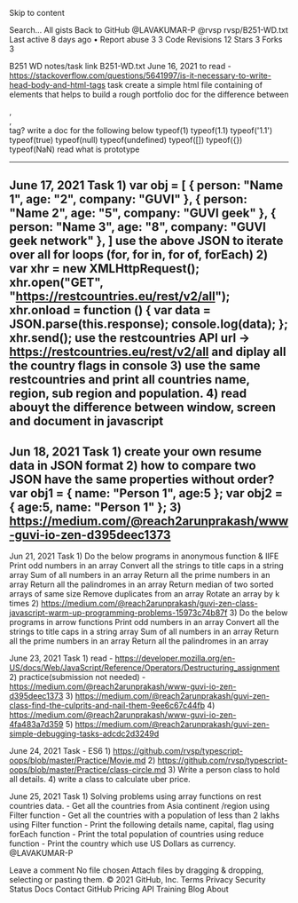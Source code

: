 Skip to content
 
Search…
All gists
Back to GitHub
@LAVAKUMAR-P 
@rvsp
rvsp/B251-WD.txt
Last active 8 days ago • Report abuse
3
3
 Code
 Revisions 12
 Stars 3
 Forks 3
<script src="https://gist.github.com/rvsp/167eaa48a9e012e1c7beab133be5f212.js"></script>
B251 WD notes/task link
B251-WD.txt
June 16, 2021
to read - https://stackoverflow.com/questions/5641997/is-it-necessary-to-write-head-body-and-html-tags
task
    create a simple html file containing of elements that helps to build a rough portfolio
    doc for the difference between <div>, <article>, <section> tag?
    write a doc for the following below
        typeof(1)
        typeof(1.1)
        typeof('1.1')
        typeof(true)
        typeof(null)
        typeof(undefined)
        typeof([])
        typeof({})
        typeof(NaN)
    read what is prototype

---------------------------------------------
June 17, 2021
Task
    1)
    var obj = [
          { person: "Name 1", age: "2", company: "GUVI" },
          { person: "Name 2", age: "5", company: "GUVI geek" },
          { person: "Name 3", age: "8", company: "GUVI geek network" },
        ]
    use the above JSON to iterate over all for loops (for, for in, for of, forEach)
    2)
        var xhr = new XMLHttpRequest();
        xhr.open("GET", "https://restcountries.eu/rest/v2/all");
        xhr.onload = function () {
          var data = JSON.parse(this.response);
          console.log(data);
        };
        xhr.send();
    use the restcountries API url ->  https://restcountries.eu/rest/v2/all
    and diplay all the country flags in console
    3) 
    use the same restcountries and print all countries name, region, sub region and population.
    4) read abouyt the difference between window, screen and document in javascript
---------------------------------------------
Jun 18, 2021
Task 
    1) create your own resume data in JSON format
    2) how to compare two JSON have the same properties without order?
        var obj1 = { name: "Person 1", age:5 };
        var obj2 = { age:5, name: "Person 1" };
    3) https://medium.com/@reach2arunprakash/www-guvi-io-zen-d395deec1373
---------------------------------------------
Jun 21, 2021
Task
    1) Do the below programs in anonymous function & IIFE
        Print odd numbers in an array 
        Convert all the strings to title caps in a string array
        Sum of all numbers in an array
        Return all the prime numbers in an array
        Return all the palindromes in an array
        Return median of two sorted arrays of same size 
        Remove duplicates from an array
        Rotate an array by k times 
    2) https://medium.com/@reach2arunprakash/guvi-zen-class-javascript-warm-up-programming-problems-15973c74b87f
    3) Do the below programs in arrow functions
        Print odd numbers in an array 
        Convert all the strings to title caps in a string array
        Sum of all numbers in an array
        Return all the prime numbers in an array
        Return all the palindromes in an array

June 23, 2021
Task
    1) read - https://developer.mozilla.org/en-US/docs/Web/JavaScript/Reference/Operators/Destructuring_assignment
    2) practice(submission not needed) - https://medium.com/@reach2arunprakash/www-guvi-io-zen-d395deec1373
    3) https://medium.com/@reach2arunprakash/guvi-zen-class-find-the-culprits-and-nail-them-9ee6c67c44fb
    4) https://medium.com/@reach2arunprakash/www-guvi-io-zen-4fa483a7d359
    5) https://medium.com/@reach2arunprakash/guvi-zen-simple-debugging-tasks-adcdc2d3249d
    
June 24, 2021
Task - ES6
    1) https://github.com/rvsp/typescript-oops/blob/master/Practice/Movie.md
    2) https://github.com/rvsp/typescript-oops/blob/master/Practice/class-circle.md
    3) Write a person class to hold all details.
    4) write a class to calculate uber price.

June 25, 2021
Task
    1) Solving problems using array functions on rest countries data. 
        - Get all the countries from Asia continent /region using Filter function
        - Get all the countries with a population of less than 2 lakhs using Filter function
        - Print the following details name, capital, flag using forEach function 
        - Print the total population of countries using reduce function 
        - Print the country which use US Dollars as currency.
@LAVAKUMAR-P
 
Leave a comment
No file chosen
Attach files by dragging & dropping, selecting or pasting them.
© 2021 GitHub, Inc.
Terms
Privacy
Security
Status
Docs
Contact GitHub
Pricing
API
Training
Blog
About
